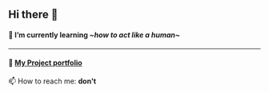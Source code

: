 ## Hi there 👋
#### 🌱 I’m currently learning *\~how to act like a human\~*
---
#### 📜 [My Project portfolio](https://Mr-Waffles.github.io/My-Portfolio)
📫 How to reach me: __don't__

<!--
**Mr-Waffles/Mr-Waffles** is a ✨ _special_ ✨ repository because its `README.md` (this file) appears on your GitHub profile.

Here are some ideas to get you started:

- 🔭 I’m currently working on ...
- 🌱 I’m currently learning ...
- 👯 I’m looking to collaborate on ...
- 🤔 I’m looking for help with ...
- 💬 Ask me about ...
- 📫 How to reach me: ...
- 😄 Pronouns: ...
- ⚡ Fun fact: ...
-->
